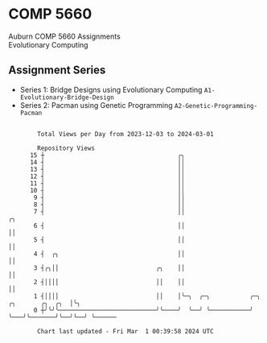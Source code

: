 # COMP 5660
Auburn COMP 5660 Assignments  
Evolutionary Computing

## Assignment Series
- Series 1: Bridge Designs using Evolutionary Computing `A1-Evolutionary-Bridge-Design`
- Series 2: Pacman using Genetic Programming `A2-Genetic-Programming-Pacman`

```

        Total Views per Day from 2023-12-03 to 2024-03-01

        Repository Views
      15 ┼                                     ╭╮
      14 ┤                                     ││
      13 ┤                                     ││
      12 ┤                                     ││
      11 ┤                                     ││
      10 ┤                                     ││
       9 ┤                                     ││
       8 ┤                                     ││
       7 ┤                                     ││                                         ╭╮
       6 ┤                                     ││                                         ││
       5 ┤                                     ││                                         ││
       4 ┤  ╭╮                                 ││                                         ││
       3 ┤╭╮││                           ╭╮    ││                                         ││
       2 ┤││││                           ││    ││                                         ││
       1 ┤││││                           ││    │╰─╮  ╭─╮           ╭─╮   ╭╮       ╭╮  ╭╮  │╰╮
       0 ┼╯╰╯╰───────────────────────────╯╰────╯  ╰──╯ ╰───────────╯ ╰───╯╰───────╯╰──╯╰──╯ ╰──────

        Chart last updated - Fri Mar  1 00:39:58 2024 UTC
        
```
